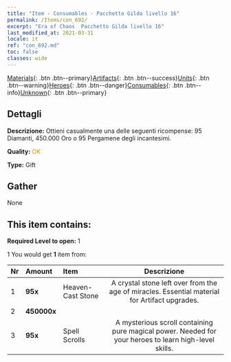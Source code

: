 ```yaml
---
title: "Item - Consumables - Pacchetto Gilda livello 16"
permalink: /Items/con_692/
excerpt: "Era of Chaos  Pacchetto Gilda livello 16"
last_modified_at: 2021-03-31
locale: it
ref: "con_692.md"
toc: false
classes: wide
---
```

 [Materials](/it/Items/){: .btn .btn--primary}[Artifacts](/it/Items/Artifacts/){: .btn .btn--success}[Units](/it/Items/Units/){: .btn .btn--warning}[Heroes](/it/Items/Heroes/){: .btn .btn--danger}[Consumables](/it/Items/Consumables/){: .btn .btn--info}[Unknown](/it/Items/Unknown/){: .btn .btn--primary}

## Dettagli
 **Descrizione:** Ottieni casualmente una delle seguenti ricompense: 95 Diamanti, 450.000 Oro o 95 Pergamene degli incantesimi.

 **Quality:** <span style="color: #FF8C00">OK</span>

 **Type:** Gift

## Gather

  None

## This item contains:

 **Required Level to open:** 1

 1 You would get **1** item  from:

  | Nr | Amount |     Item    | Descrizione |
  |:---|:-------|:------------|:-----------:|
  | 1 |  **95x** | Heaven-Cast Stone | A crystal stone left over from the age of miracles. Essential material for Artifact upgrades.  | 
  | 2 |  **450000x** | <i class="fas fa-coins"/> |  | 
  | 3 |  **95x** | Spell Scrolls | A mysterious scroll containing pure magical power. Needed for your heroes to learn high-level skills.  | 
